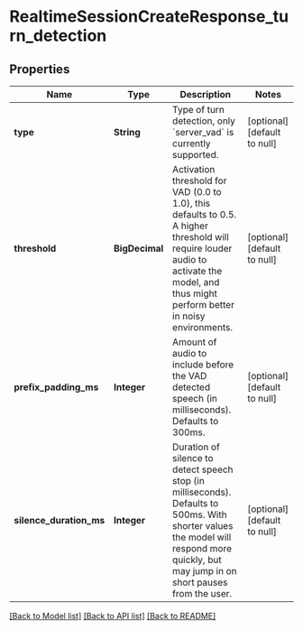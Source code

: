 # RealtimeSessionCreateResponse_turn_detection
## Properties

| Name | Type | Description | Notes |
|------------ | ------------- | ------------- | -------------|
| **type** | **String** | Type of turn detection, only &#x60;server_vad&#x60; is currently supported.  | [optional] [default to null] |
| **threshold** | **BigDecimal** | Activation threshold for VAD (0.0 to 1.0), this defaults to 0.5. A  higher threshold will require louder audio to activate the model, and  thus might perform better in noisy environments.  | [optional] [default to null] |
| **prefix\_padding\_ms** | **Integer** | Amount of audio to include before the VAD detected speech (in  milliseconds). Defaults to 300ms.  | [optional] [default to null] |
| **silence\_duration\_ms** | **Integer** | Duration of silence to detect speech stop (in milliseconds). Defaults  to 500ms. With shorter values the model will respond more quickly,  but may jump in on short pauses from the user.  | [optional] [default to null] |

[[Back to Model list]](../README.md#documentation-for-models) [[Back to API list]](../README.md#documentation-for-api-endpoints) [[Back to README]](../README.md)

